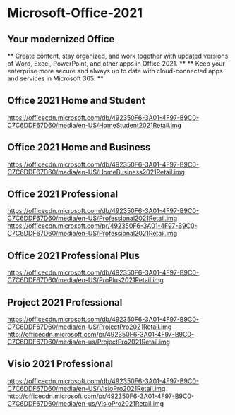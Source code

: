 # Microsoft-Office-2021
## Your modernized Office
** Create content, stay organized, and work together with updated versions of Word, Excel, PowerPoint, and other apps in Office 2021. **
** Keep your enterprise more secure and always up to date with cloud-connected apps and services in Microsoft 365. **



## Office 2021 Home and Student
https://officecdn.microsoft.com/db/492350F6-3A01-4F97-B9C0-C7C6DDF67D60/media/en-US/HomeStudent2021Retail.img

## Office 2021 Home and Business
https://officecdn.microsoft.com/db/492350F6-3A01-4F97-B9C0-C7C6DDF67D60/media/en-US/HomeBusiness2021Retail.img

## Office 2021 Professional
https://officecdn.microsoft.com/db/492350F6-3A01-4F97-B9C0-C7C6DDF67D60/media/en-US/Professional2021Retail.img
https://officecdn.microsoft.com/pr/492350F6-3A01-4F97-B9C0-C7C6DDF67D60/media/en-US/Professional2021Retail.img

## Office 2021 Professional Plus
https://officecdn.microsoft.com/db/492350F6-3A01-4F97-B9C0-C7C6DDF67D60/media/en-US/ProPlus2021Retail.img

## Project 2021 Professional
https://officecdn.microsoft.com/db/492350F6-3A01-4F97-B9C0-C7C6DDF67D60/media/en-US/ProjectPro2021Retail.img
http://officecdn.microsoft.com/pr/492350F6-3A01-4F97-B9C0-C7C6DDF67D60/media/en-us/ProjectPro2021Retail.img

## Visio 2021 Professional
https://officecdn.microsoft.com/db/492350F6-3A01-4F97-B9C0-C7C6DDF67D60/media/en-US/VisioPro2021Retail.img
http://officecdn.microsoft.com/pr/492350F6-3A01-4F97-B9C0-C7C6DDF67D60/media/en-us/VisioPro2021Retail.img


